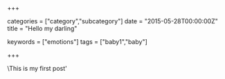 +++


categories = ["category","subcategory"]
date = "2015-05-28T00:00:00Z"
title = "Hello my darling"

keywords = ["emotions"]
tags = ["baby1","baby"]


+++

<!--more-->
\This is my first post'

